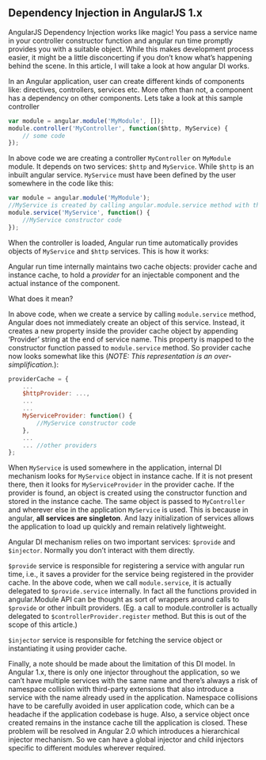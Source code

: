 ## Dependency Injection in AngularJS 1.x
AngularJS Dependency Injection works like magic! You pass a service name in your controller constructor function and angular run time promptly provides you with a suitable object. While this makes development process easier, it might be a little disconcerting if you don’t know what’s happening behind the scene. In this article, I will take a look at how angular DI works.

In an Angular application, user can create different kinds of components like: directives, controllers, services etc. More often than not, a component has a dependency on other components. Lets take a look at this sample controller

```javascript
var module = angular.module('MyModule', []);
module.controller('MyController', function($http, MyService) {
    // some code
});
```
In above code we are creating a controller `MyController` on `MyModule` module. It depends on two services: `$http` and `MyService`. While `$http` is an inbuilt angular service. `MyService` must have been defined by the user somewhere in the code like this:

```javascript
var module = angular.module('MyModule');
//MyService is created by calling angular.module.service method with the name of the service and a constructor function to create the service object.
module.service('MyService', function() {
    //MyService constructor code
});
```
When the controller is loaded, Angular run time automatically provides objects of `MyService` and `$http` services. This is how it works:

Angular run time internally maintains two cache objects: provider cache and instance cache, to hold a _provider_ for an injectable component and the actual instance of the component.

What does it mean?

In above code, when we create a service by calling `module.service` method, Angular does not immediately create an object of this service. Instead, it creates a new property inside the provider cache object by appending ‘Provider’ string at the end of service name. This property is mapped to the constructor function passed to `module.service` method. So provider cache now looks somewhat like this (_NOTE: This representation is an over-simplification._):

```javascript
providerCache = {
    ...
    $httpProvider: ...,
    ...
    ...
    MyServiceProvider: function() {
        //MyService constructor code
    },
    ...
    ... //other providers
};
```
When `MyService` is used somewhere in the application, internal DI mechanism looks for `MyService` object in instance cache. If it is not present there, then it looks for `MyServiceProvider` in the provider cache. If the provider is found, an object is created using the constructor function and stored in the instance cache. The same object is passed to `MyController` and wherever else in the application `MyService` is used. This is because in angular, **all services are singleton**. And lazy initialization of services allows the application to load up quickly and remain relatively lightweight.

Angular DI mechanism relies on two important services: `$provide` and `$injector`. Normally you don’t interact with them directly.

`$provide` service is responsible for registering a service with angular run time, i.e., it saves a provider for the service being registered in the provider cache. In the above code, when we call `module.service`, it is actually delegated to `$provide.service` internally. In fact all the functions provided in angular.Module API can be thought as sort of wrappers around calls to `$provide` or other inbuilt providers. (Eg. a call to module.controller is actually delegated to `$controllerProvider.register` method. But this is out of the scope of this article.)

`$injector` service is responsible for fetching the service object or instantiating it using provider cache.

Finally, a note should be made about the limitation of this DI model. In Angular 1.x, there is only one injector throughout the application, so we can’t have multiple services with the same name and there’s always a risk of namespace collision with third-party extensions that also introduce a service with the name already used in the application. Namespace collisions have to be carefully avoided in user application code, which can be a headache if the application codebase is huge. Also, a service object once created remains in the instance cache till the application is closed. These problem will be resolved in Angular 2.0 which introduces a hierarchical injector mechanism. So we can have a global injector and child injectors specific to different modules wherever required.
